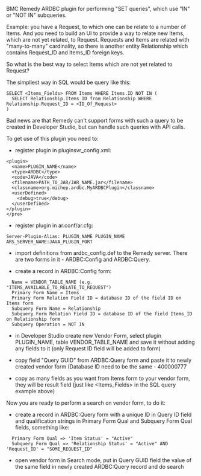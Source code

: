 BMC Remedy ARDBC plugin for performing "SET queries", which use "IN" or "NOT IN" subqueries.

Example: you have a Request, to which one can be relate to a number of Items. And you need to build an UI to provide a way to relate new Items, which are not yet related, to Request. Requests and Items are related with "many-to-many" cardinality, so there is another entity Relationship which contains Request_ID and Items_ID foreign keys.

So what is the best way to select Items which are not yet related to Request?

The simpliest way in SQL would be query like this:
```
SELECT <Items_Fields> FROM Items WHERE Items.ID NOT IN (
  SELECT Relationship.Items_ID from Relationship WHERE Relationship.Request_ID = <ID_Of_Request>
)
```

Bad news are that Remedy can't support forms with such a query to be created in Developer Studio, but can handle such queries with API calls.

To get use of this plugin you need to:
- register plugin in pluginsvr_config.xml:

```
<plugin>
  <name>PLUGIN_NAME</name>
  <type>ARDBC</type>
  <code>JAVA</code>
  <filename>PATH_TO_JAR/JAR_NAME.jar</filename>
  <classname>org.michep.ardbc.MyARDBCPlugin</classname>
  <userDefined>
    <debug>true</debug>
  </userDefined>
</plugin>
</pre>
```

- register plugin in ar.conf/ar.cfg:

```
Server-Plugin-Alias: PLUGIN_NAME PLUGIN_NAME ARS_SERVER_NAME:JAVA_PLUGIN_PORT
```

- import definitions from ardbc_config.def to the Remedy server. There are two forms in it - ARDBC:Config and ARDBC:Query.

- create a record in ARDBC:Config form:

```
  Name = VENDOR_TABLE_NAME (e.g. "ITEMS_AVAILABLE_TO_RELATE_TO_REQUEST")
  Primary Form Name = Items
  Primary Form Relation Field ID = database ID of the field ID on Items form
  Subquery Form Name = Relationship
  Subquery Form Relation Field ID = database ID of the field Items_ID on Relationship form
  Subquery Operation = NOT IN
```

- in Developer Studio create new Vendor Form, select plugin PLUGIN_NAME, table VENDOR_TABLE_NAME and save it without adding any fields to it (only Request ID field will be added to form)

- copy field "Query GUID" from ARDBC:Query form and paste it to newly created vendor form (Database ID need to be the same - 400000777

- copy as many fields as you want from Items form to your vendor form, they will be result field (just like <Items_Fields> in the SQL query example above)

Now you are ready to perform a search on vendor form, to do it:
- create a record in ARDBC:Query form with a unique ID in Query ID field and qualification strings in Primary Form Qual and Subquery Form Qual fields, something like:

```
  Primary Form Qual => 'Item Status' = "Active"
  Subquery Form Qual => 'Relationship Status' = "Active" AND 'Request_ID' = "SOME_REQUEST_ID"
```

- open vendor form in Search mode, put in Query GUID field the value of the same field in newly created ARDBC:Query record and do search
